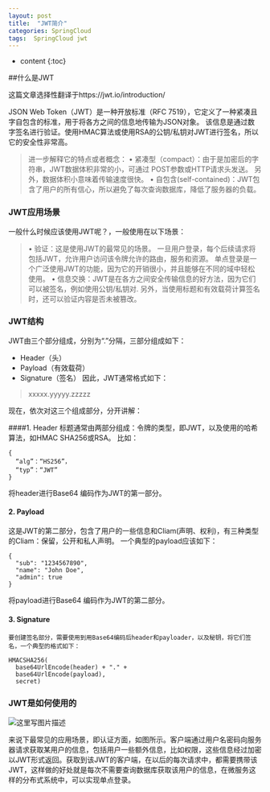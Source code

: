 ```yaml
---
layout: post
title:  "JWT简介"
categories: SpringCloud
tags:  SpringCloud jwt
---
```


* content
{:toc}


##什么是JWT

这篇文章选择性翻译于https://jwt.io/introduction/

JSON Web Token（JWT）是一种开放标准（RFC 7519），它定义了一种紧凑且字自包含的标准，用于将各方之间的信息地传输为JSON对象。 该信息是通过数字签名进行验证。使用HMAC算法或使用RSA的公钥/私钥对JWT进行签名，所以它的安全性非常高。

<!--more-->

>进一步解释它的特点或者概念：
•	紧凑型（compact）：由于是加密后的字符串，JWT数据体积非常的小，可通过 POST参数或HTTP请求头发送。 另外，数据体积小意味着传输速度很快。
•	自包含(self-contained)：JWT包含了用户的所有信心，所以避免了每次查询数据库，降低了服务器的负载。

### JWT应用场景

  一般什么时候应该使用JWT呢？，一般使用在以下场景：
  
>•	验证：这是使用JWT的最常见的场景。 一旦用户登录，每个后续请求将包括JWT，允许用户访问该令牌允许的路由，服务和资源。 单点登录是一个广泛使用JWT的功能，因为它的开销很小，并且能够在不同的域中轻松使用。
•	信息交换：JWT是在各方之间安全传输信息的好方法，因为它们可以被签名，例如使用公钥/私钥对. 另外，当使用标题和有效载荷计算签名时，还可以验证内容是否未被篡改。 

###  JWT结构

JWT由三个部分组成，分别为“.”分隔，三部分组成如下：

*	Header（头）
*	Payload（有效载荷）
*	Signature（签名）
因此，JWT通常格式如下：

> xxxxx.yyyyy.zzzzz

   现在，依次对这三个组成部分，分开讲解：
   
####1.	Header
标题通常由两部分组成：令牌的类型，即JWT，以及使用的哈希算法，如HMAC SHA256或RSA。
比如：

```
{
  “alg”：“HS256”，
  “typ”：“JWT”
}
```

将header进行Base64 编码作为JWT的第一部分。

#### 2.	Payload
这是JWT的第二部分，包含了用户的一些信息和Cliam(声明、权利)，有三种类型的Cliam：保留，公开和私人声明。
一个典型的payload应该如下：

```
{
  "sub": "1234567890",
  "name": "John Doe",
  "admin": true
}
```

将payload进行Base64 编码作为JWT的第二部分。
#### 3.	Signature
    要创建签名部分，需要使用到用Base64编码后header和payloader，以及秘钥，将它们签名，一个典型的格式如下： 
 
```
HMACSHA256(
  base64UrlEncode(header) + "." +
  base64UrlEncode(payload),
  secret)
```

### JWT是如何使用的


  ![这里写图片描述](http://img.blog.csdn.net/20170529221517610?watermark/2/text/aHR0cDovL2Jsb2cuY3Nkbi5uZXQvZm9yZXpw/font/5a6L5L2T/fontsize/400/fill/I0JBQkFCMA==/dissolve/70/gravity/SouthEast)

来说下最常见的应用场景，即认证方面，如图所示。客户端通过用户名密码向服务器请求获取某用户的信息，包括用户一些额外信息，比如权限，这些信息经过加密以JWT形式返回。获取到该JWT的客户端，在以后的每次请求中，都需要携带该JWT，这样做的好处就是每次不需要查询数据库获取该用户的信息，在微服务这样的分布式系统中，可以实现单点登录。


